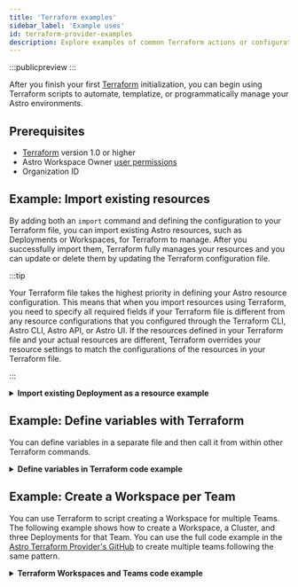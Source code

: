 ```yaml
---
title: 'Terraform examples'
sidebar_label: 'Example uses'
id: terraform-provider-examples
description: Explore examples of common Terraform actions or configurations.
---
```


:::publicpreview
:::

After you finish your first [Terraform](https://www.terraform.io/) initialization, you can begin using Terraform scripts to automate, templatize, or programmatically manage your Astro environments.

## Prerequisites

- [Terraform](https://developer.hashicorp.com/terraform/install) version 1.0 or higher
- Astro Workspace Owner [user permissions](user-permissions.md)
- Organization ID

## Example: Import existing resources

By adding both an `import` command and defining the configuration to your Terraform file, you can import existing Astro resources, such as Deployments or Workspaces, for Terraform to manage. After you successfully import them, Terraform fully manages your resources and you can update or delete them by updating the Terraform configuration file.

:::tip

Your Terraform file takes the highest priority in defining your Astro resource configuration. This means that when you import resources using Terraform, you need to specify all required fields if your Terraform file is different from any resource configurations that you configured through the Terraform CLI, Astro CLI, Astro API, or Astro UI. If the resources defined in your Terraform file and your actual resources are different, Terraform overrides your resource settings to match the configurations of the resources in your Terraform file.

:::

<details>
<summary><strong> Import existing Deployment as a resource example</strong></summary>

In a Terraform file, add the following configuration.

```tcl
// Import the new configuration to an existing Deployment. After you use `terraform apply` to apply this new configuration once, you can remove this section of code from your Terraform file.
import {
  id = "<your-deployment-ID>" // ID of the existing deployment
  to = astro_deployment.imported_deployment
}

// The new resource configuration.
resource "astro_deployment" "imported_deployment" {
  name                    = "import me"
  description             = "an existing deployment"
  type                    = "DEDICATED"
  cluster_id              = "<your-cluster-ID>"
  contact_emails          = ["preview@astronomer.test"]
  default_task_pod_cpu    = "0.25"
  default_task_pod_memory = "0.5Gi"
  executor                = "KUBERNETES"
  is_cicd_enforced        = true
  is_dag_deploy_enabled   = true
  is_development_mode     = false
  is_high_availability    = true
  resource_quota_cpu      = "10"
  resource_quota_memory   = "20Gi"
  scheduler_size          = "SMALL"
  workspace_id            = "<your-workspace-ID>"
  environment_variables   = []
}
```

</details>

## Example: Define variables with Terraform

You can define variables in a separate file and then call it from within other Terraform commands.

<details>
<summary><strong>Define variables in Terraform code example</strong></summary>

In a Terraform `variables.tf` file, you can define your variables:

```tcl
variable "teams" {
  type = map(object({
    name                      = string
    default_worker_queue_size = string
    contact_emails            = list(string)
  }))
  default = {
    finance = {
      name                      = "finance"
      default_worker_queue_size = "A5"
      contact_emails            = ["foo@bar.com", "john@doe.com"]
    }
    ads = {
      name                      = "ads"
      default_worker_queue_size = "A10"
      contact_emails            = ["foo@bar.com", "john@doe.com"]
    }
    ml = {
      name                      = "ml"
      default_worker_queue_size = "A40"
      contact_emails            = ["foo@bar.com", "john@doe.com"]
    }
  }
}
```

Then, in your Terraform configuration file, `main.tf`, you can refer to those variables to create resources:

```tcl
resource "astro_workspace" "team_workspaces" {
  for_each = var.teams

  name                  = "${each.value.name} Workspace"
  description           = "${each.value.name} Workspace"
  cicd_enforced_default = true
}
```

</details>

## Example: Create a Workspace per Team

You can use Terraform to script creating a Workspace for multiple Teams. The following example shows how to create a Workspace, a Cluster, and three Deployments for that Team. You can use the full code example in the [Astro Terraform Provider's GitHub](https://github.com/astronomer/terraform-provider-astro/blob/main/examples/scenarios/workspace_per_team.tf) to create multiple teams following the same pattern.

<details>
<summary><strong>Terraform Workspaces and Teams code example</strong></summary>

Before using the code example, be sure to add your Astro Organization ID for the `organization_id` parameter.

```tcl
/* Workspace Per Team

Team 1 Workspace
- Dev Deployment
- Stage Deployment
- Prod Deployment

*/

terraform {
  required_providers {
    astro = {
      source = "astronomer/astro"
    }
  }
}

provider "astro" {
  organization_id = "<your-astro-organization-id>"
}

resource "astro_workspace" "team_1_workspace" {
  name                  = "Team 1 Workspace"
  description           = "Team 1 Workspace"
  cicd_enforced_default = true
}

resource "astro_cluster" "team_1_cluster" {
  type             = "DEDICATED"
  name             = "Team 1 AWS Cluster"
  region           = "us-east-1"
  cloud_provider   = "AWS"
  vpc_subnet_range = "172.20.0.0/20"
  workspace_ids    = []
  timeouts = {
    create = "3h"
    update = "2h"
    delete = "1h"
  }
}

resource "astro_deployment" "team_1_dev_deployment" {
  name                    = "Team 1 Dev Deployment"
  description             = "Team 1 Dev Deployment"
  type                    = "STANDARD"
  cloud_provider          = "AWS"
  region                  = "us-east-1"
  contact_emails          = []
  default_task_pod_cpu    = "0.25"
  default_task_pod_memory = "0.5Gi"
  executor                = "CELERY"
  is_cicd_enforced        = true
  is_dag_deploy_enabled   = true
  is_development_mode     = true
  is_high_availability    = false
  resource_quota_cpu      = "10"
  resource_quota_memory   = "20Gi"
  scheduler_size          = "SMALL"
  workspace_id            = astro_workspace.team_1_workspace.id
  environment_variables   = []
  worker_queues = [{
    name               = "default"
    is_default         = true
    astro_machine      = "A5"
    max_worker_count   = 10
    min_worker_count   = 0
    worker_concurrency = 1
  }]
  scaling_spec = {
    hibernation_spec = {
      schedules = [{
        is_enabled        = true
        hibernate_at_cron = "20 * * * *"
        wake_at_cron      = "10 * * * *"
      }]
    }
  }
}

resource "astro_deployment" "team_1_stage_deployment" {
  name                    = "Team 1 Stage Deployment"
  description             = "Team 1 Stage Deployment"
  type                    = "STANDARD"
  cloud_provider          = "AWS"
  region                  = "us-east-1"
  contact_emails          = []
  default_task_pod_cpu    = "0.25"
  default_task_pod_memory = "0.5Gi"
  executor                = "CELERY"
  is_cicd_enforced        = true
  is_dag_deploy_enabled   = true
  is_development_mode     = true
  is_high_availability    = false
  resource_quota_cpu      = "10"
  resource_quota_memory   = "20Gi"
  scheduler_size          = "SMALL"
  workspace_id            = astro_workspace.team_1_workspace.id
  environment_variables   = []
  worker_queues = [{
    name               = "default"
    is_default         = true
    astro_machine      = "A5"
    max_worker_count   = 10
    min_worker_count   = 0
    worker_concurrency = 1
  }]
  scaling_spec = {
    hibernation_spec = {
      schedules = [{
        is_enabled        = true
        hibernate_at_cron = "20 * * * *"
        wake_at_cron      = "10 * * * *"
      }]
    }
  }
}

resource "astro_deployment" "team_1_prod_deployment" {
  name                    = "Team 1 Prod Deployment"
  description             = "Team 1 Prod Deployment"
  type                    = "DEDICATED"
  cluster_id              = astro_cluster.team_1_cluster.id
  contact_emails          = ["preview@astronomer.test"]
  default_task_pod_cpu    = "0.25"
  default_task_pod_memory = "0.5Gi"
  executor                = "KUBERNETES"
  is_cicd_enforced        = true
  is_dag_deploy_enabled   = true
  is_development_mode     = false
  is_high_availability    = true
  resource_quota_cpu      = "10"
  resource_quota_memory   = "20Gi"
  scheduler_size          = "SMALL"
  workspace_id            = astro_workspace.team_1_workspace.id
  environment_variables = [{
    key       = "key1"
    value     = "value1"
    is_secret = false
  }]
}
```

</details>
